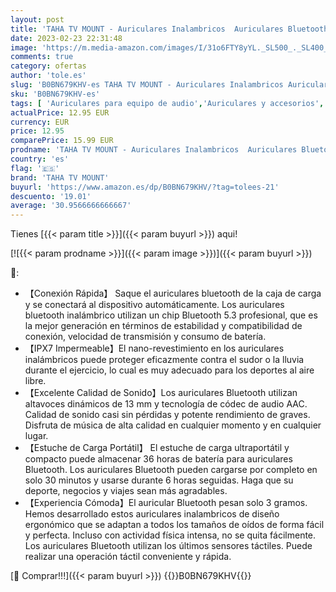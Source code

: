 ```yaml
---
layout: post
title: 'TAHA TV MOUNT - Auriculares Inalambricos  Auriculares Bluetooth 5.3 con 3D Estéreo  Cascos Inalambricos Bluetooth con Control Táctil  42 Horas De Reproducción IPX7 Impermeable para iPhone Xiaomi Samsung Huawei'
date: 2023-02-23 22:31:48
image: 'https://m.media-amazon.com/images/I/31o6FTY8yYL._SL500_._SL400_.jpg'
comments: true
category: ofertas
author: 'tole.es'
slug: 'B0BN679KHV-es TAHA TV MOUNT - Auriculares Inalambricos Auriculares...'
sku: 'B0BN679KHV-es'
tags: [ 'Auriculares para equipo de audio','Auriculares y accesorios','Electrónica','iphone','taha tv mount','🇪🇸', ]
actualPrice: 12.95 EUR
currency: EUR
price: 12.95
comparePrice: 15.99 EUR
prodname: 'TAHA TV MOUNT - Auriculares Inalambricos  Auriculares Bluetooth 5.3 con 3D Estéreo  Cascos Inalambricos Bluetooth con Control Táctil  42 Horas De Reproducción IPX7 Impermeable para iPhone Xiaomi Samsung Huawei'
country: 'es'
flag: '🇪🇸'
brand: 'TAHA TV MOUNT'
buyurl: 'https://www.amazon.es/dp/B0BN679KHV/?tag=tolees-21'
descuento: '19.01'
average: '30.9566666666667'
---
```


Tienes [{{< param title >}}]({{< param buyurl >}}) aqui!

[![{{< param prodname >}}]({{< param image >}})]({{< param buyurl >}})

🔎:

- 【Conexión Rápida】 Saque el auriculares bluetooth de la caja de carga y se conectará al dispositivo automáticamente. Los auriculares bluetooth inalámbrico utilizan un chip Bluetooth 5.3 profesional, que es la mejor generación en términos de estabilidad y compatibilidad de conexión, velocidad de transmisión y consumo de batería.
- 【IPX7 Impermeable】El nano-revestimiento en los auriculares inalámbricos puede proteger eficazmente contra el sudor o la lluvia durante el ejercicio, lo cual es muy adecuado para los deportes al aire libre.
- 【Excelente Calidad de Sonido】Los auriculares Bluetooth utilizan altavoces dinámicos de 13 mm y tecnología de códec de audio AAC. Calidad de sonido casi sin pérdidas y potente rendimiento de graves. Disfruta de música de alta calidad en cualquier momento y en cualquier lugar.
- 【Estuche de Carga Portátil】 El estuche de carga ultraportátil y compacto puede almacenar 36 horas de batería para auriculares Bluetooth. Los auriculares Bluetooth pueden cargarse por completo en solo 30 minutos y usarse durante 6 horas seguidas. Haga que su deporte, negocios y viajes sean más agradables.
- 【Experiencia Cómoda】El auricular Bluetooth pesan solo 3 gramos. Hemos desarrollado estos auriculares inalambricos de diseño ergonómico que se adaptan a todos los tamaños de oídos de forma fácil y perfecta. Incluso con actividad física intensa, no se quita fácilmente. Los auriculares Bluetooth utilizan los últimos sensores táctiles. Puede realizar una operación táctil conveniente y rápida.

[🛒 Comprar!!!]({{< param buyurl >}})
{{<world>}}B0BN679KHV{{</world>}}
